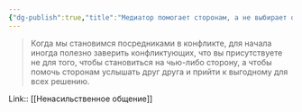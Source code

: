 ```yaml
---
{"dg-publish":true,"title":"Медиатор помогает сторонам, а не выбирает одну из них","tags":["quotes"],"date":"2021-01-11T20:12:42+04:00","modified_at":"2023-03-13T21:06:32+04:00","permalink":"/quotes/202301092020/","dgPassFrontmatter":true}
---
```



> Когда мы становимся посредниками в конфликте, для начала иногда полезно заверить конфликтующих, что вы присутствуете не для того, чтобы становиться на чью-либо сторону, а чтобы помочь сторонам услышать друг друга и прийти к выгодному для всех решению. 


Link:: [[Ненасильственное общение]]
